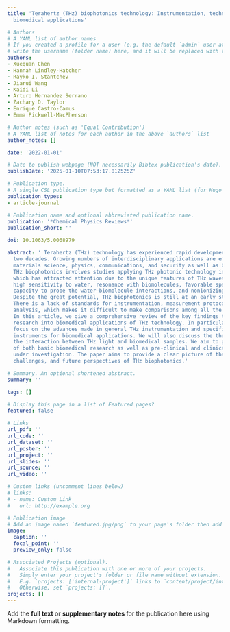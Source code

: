 ```yaml
---
title: 'Terahertz (THz) biophotonics technology: Instrumentation, techniques, and
  biomedical applications'

# Authors
# A YAML list of author names
# If you created a profile for a user (e.g. the default `admin` user at `content/authors/admin/`), 
# write the username (folder name) here, and it will be replaced with their full name and linked to their profile.
authors:
- Xuequan Chen
- Hannah Lindley-Hatcher
- Rayko I. Stantchev
- Jiarui Wang
- Kaidi Li
- Arturo Hernandez Serrano
- Zachary D. Taylor
- Enrique Castro-Camus
- Emma Pickwell-MacPherson

# Author notes (such as 'Equal Contribution')
# A YAML list of notes for each author in the above `authors` list
author_notes: []

date: '2022-01-01'

# Date to publish webpage (NOT necessarily Bibtex publication's date).
publishDate: '2025-01-10T07:53:17.812525Z'

# Publication type.
# A single CSL publication type but formatted as a YAML list (for Hugo requirements).
publication_types:
- article-journal

# Publication name and optional abbreviated publication name.
publication: '*Chemical Physics Reviews*'
publication_short: ''

doi: 10.1063/5.0068979

abstract: ' Terahertz (THz) technology has experienced rapid development in the past
  two decades. Growing numbers of interdisciplinary applications are emerging, including
  materials science, physics, communications, and security as well as biomedicine.
  THz biophotonics involves studies applying THz photonic technology in biomedicine,
  which has attracted attention due to the unique features of THz waves, such as the
  high sensitivity to water, resonance with biomolecules, favorable spatial resolution,
  capacity to probe the water–biomolecule interactions, and nonionizing photon energy.
  Despite the great potential, THz biophotonics is still at an early stage of development.
  There is a lack of standards for instrumentation, measurement protocols, and data
  analysis, which makes it difficult to make comparisons among all the work published.
  In this article, we give a comprehensive review of the key findings that have underpinned
  research into biomedical applications of THz technology. In particular, we will
  focus on the advances made in general THz instrumentation and specific THz-based
  instruments for biomedical applications. We will also discuss the theories describing
  the interaction between THz light and biomedical samples. We aim to provide an overview
  of both basic biomedical research as well as pre-clinical and clinical applications
  under investigation. The paper aims to provide a clear picture of the achievements,
  challenges, and future perspectives of THz biophotonics.'

# Summary. An optional shortened abstract.
summary: ''

tags: []

# Display this page in a list of Featured pages?
featured: false

# Links
url_pdf: ''
url_code: ''
url_dataset: ''
url_poster: ''
url_project: ''
url_slides: ''
url_source: ''
url_video: ''

# Custom links (uncomment lines below)
# links:
# - name: Custom Link
#   url: http://example.org

# Publication image
# Add an image named `featured.jpg/png` to your page's folder then add a caption below.
image:
  caption: ''
  focal_point: ''
  preview_only: false

# Associated Projects (optional).
#   Associate this publication with one or more of your projects.
#   Simply enter your project's folder or file name without extension.
#   E.g. `projects: ['internal-project']` links to `content/project/internal-project/index.md`.
#   Otherwise, set `projects: []`.
projects: []
---
```


Add the **full text** or **supplementary notes** for the publication here using Markdown formatting.
